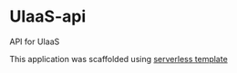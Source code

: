 # UIaaS-api
API for UIaaS


This application was scaffolded using [serverless template](https://serverless.com/framework/docs/providers/aws/examples/hello-world/go/#hello-world-go-example)